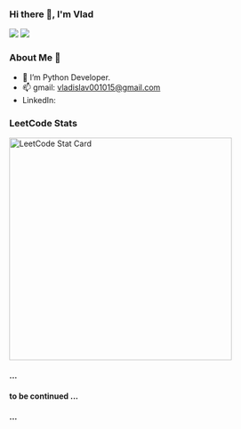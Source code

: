 ### Hi there 👋, I'm Vlad

[![](https://img.shields.io/badge/linkedin-%230077B5.svg?&style=for-the-badge&logo=linkedin&logoColor=white)](https://www.linkedin.com/in/vladislav-prostakov-446663211/)
[![](https://img.shields.io/badge/Gmail-D14836?style=for-the-badge&logo=gmail&logoColor=white)](mailto:vladislav001015@gmail.com)


### About Me 👨

- 🌱 I’m Python Developer.
- 📫 gmail: vladislav001015@gmail.com
- LinkedIn: 

### LeetCode Stats
<img alt="LeetCode Stat Card" src="https://leetcode-readme.vercel.app/?username=Vladislav001015&theme=dark" width="400"/>


#### ...
#### to be continued ...
#### ...
